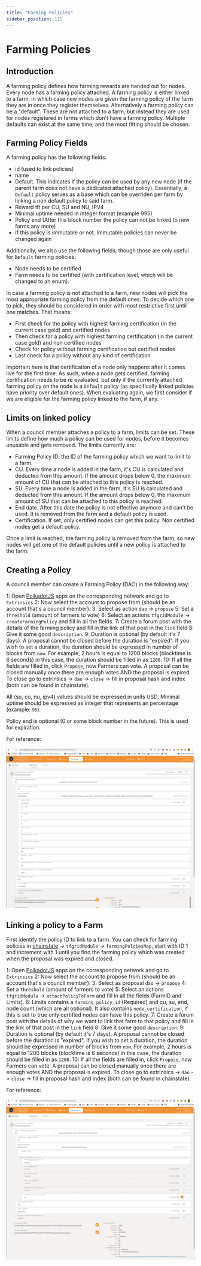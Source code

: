 ```yaml
---
title: "Farming Policies"
sidebar_position: 115
---
```


<h1> Farming Policies </h1>

## Introduction

A farming policy defines how farming rewards are handed out for nodes. Every node has a farming policy attached. A farming policy is either linked to a farm, in which case new nodes are given the farming policy of the farm they are in once they register themselves. Alternatively a farming policy can be a "default". These are not attached to a farm, but instead they are used for nodes registered in farms which don't have a farming policy. Multiple defaults can exist at the same time, and the most fitting should be chosen.

## Farming Policy Fields

A farming policy has the following fields:

- id (used to link policies)
- name
- Default. This indicates if the policy can be used by any new node (if the parent farm does not have a dedicated attached policy). Essentially, a `Default` policy serves as a base which can be overriden per farm by linking a non default policy to said farm.
- Reward tft per CU, SU and NU, IPV4
- Minimal uptime needed in integer format (example 995)
- Policy end (After this block number the policy can not be linked to new farms any more)
- If this policy is immutable or not. Immutable policies can never be changed again

Additionally, we also use the following fields, though those are only useful for `Default` farming policies:

- Node needs to be certified
- Farm needs to be certified (with certification level, which will be changed to an enum).

In case a farming policy is not attached to a farm, new nodes will pick the most appropriate farming policy from the default ones. To decide which one to pick, they should be considered in order with most restrictive first until one matches. That means:

- First check for the policy with highest farming certification (in the current case gold) and certified nodes
- Then check for a policy with highest farming certification (in the current case gold) and non certified nodes
- Check for policy without farming certification but certified nodes
- Last check for a policy without any kind of certification

Important here is that certification of a node only happens after it comes live for the first time. As such, when a node gets certified, farming certification needs to be re evaluated, but only if the currently attached farming policy on the node is a `Default` policy (as specifically linked policies have priority over default ones). When evaluating again, we first consider if we are eligible for the farming policy linked to the farm, if any.

## Limits on linked policy

When a council member attaches a policy to a farm, limits can be set. These limits define how much a policy can be used for nodes, before it becomes unusable and gets removed. The limits currently are:

- Farming Policy ID: the ID of the farming policy which we want to limit to a farm.
- CU. Every time a node is added in the farm, it's CU is calculated and deducted from this amount. If the amount drops below 0, the maximum amount of CU that can be attached to this policy is reached.
- SU. Every time a node is added in the farm, it's SU is calculated and deducted from this amount. If the amount drops below 0, the maximum amount of SU that can be attached to this policy is reached.
- End date. After this date the policy is not effective anymore and can't be used. It is removed from the farm and a default policy is used.
- Certification. If set, only certified nodes can get this policy. Non certified nodes get a default policy.

Once a limit is reached, the farming policy is removed from the farm, so new nodes will get one of the default policies until a new policy is attached to the farm.

## Creating a Policy

A council member can create a Farming Policy (DAO) in the following way:

1: Open [PolkadotJS](https://polkadot.js.org/apps/?rpc=wss%3A%2F%2Ftfchain.grid.tf#/extrinsics) apps on the corresponding network and go to `Extrinsics`
2: Now select the account to propose from (should be an account that's a council member).
3: Select as action `dao` -> `propose`
5: Set a `threshold` (amount of farmers to vote)
6: Select an actions `tfgridModule` -> `createFarmingPolicy` and fill in all the fields.
7: Create a forum post with the details of the farming policy and fill in the link of that post in the `link` field
8: Give it some good `description`.
9: Duration is optional (by default it's 7 days). A proposal cannot be closed before the duration is "expired". If you wish to set a duration, the duration should be expressed in number of blocks from `now`. For example, 2 hours is equal to 1200 blocks (blocktime is 6 seconds) in this case, the duration should be filled in as `1200`.
10: If all the fields are filled in, click `Propose`, now Farmers can vote. A proposal can be closed manually once there are enough votes AND the proposal is expired. To close go to extrinsics -> `dao` -> `close` -> fill in proposal hash and index (both can be found in chainstate).

All (su, cu, nu, ipv4) values should be expressed in units USD. Minimal uptime should be expressed as integer that represents an percentage (example: `95`).

Policy end is optional (0 or some block number in the future). This is used for expiration.

For reference:

![](./img/create_policy.png)

## Linking a policy to a Farm

First identify the policy ID to link to a farm. You can check for farming policies in [chainstate](https://polkadot.js.org/apps/?rpc=wss%3A%2F%2Ftfchain.grid.tf#/chainstate) -> `tfgridModule` -> `farmingPolciesMap`, start with ID 1 and increment with 1 until you find the farming policy which was created when the proposal was expired and closed.

1: Open [PolkadotJS](https://polkadot.js.org/apps/?rpc=wss%3A%2F%2Ftfchain.grid.tf#/extrinsics) apps on the corresponding network and go to `Extrinsics`
2: Now select the account to propose from (should be an account that's a council member).
3: Select as proposal `dao` -> `propose`
4: Set a `threshold` (amount of farmers to vote)
5: Select an actions `tfgridModule` -> `attachPolicyToFarm` and fill in all the fields (FarmID and Limits).
6: Limits contains a `farming_policy_id` (Required) and cu, su, end, node count (which are all optional). It also contains `node_certification`, if this is set to true only certified nodes can have this policy.
7: Create a forum post with the details of why we want to link that farm to that policy and fill in the link of that post in the `link` field
8: Give it some good `description`.
9: Duration is optional (by default it's 7 days). A proposal cannot be closed before the duration is "expired". If you wish to set a duration, the duration should be expressed in number of blocks from `now`. For example, 2 hours is equal to 1200 blocks (blocktime is 6 seconds) in this case, the duration should be filled in as `1200`.
10: If all the fields are filled in, click `Propose`, now Farmers can vote. A proposal can be closed manually once there are enough votes AND the proposal is expired. To close go to extrinsics -> `dao` -> `close` -> fill in proposal hash and index (both can be found in chainstate).

For reference:

![](./img/attach.png)
